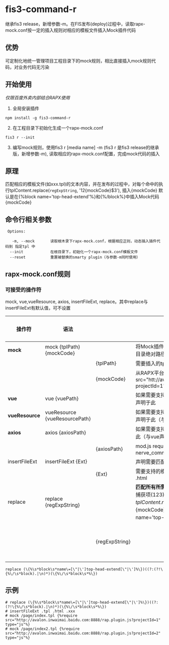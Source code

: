 # fis3-command-r

继承fis3 release，新增参数-m。在FIS发布(deploy)过程中，读取rapx-mock.conf按一定的插入规则对相应的模板文件插入Mock插件代码

## 优势

可定制化地统一管理项目工程目录下的mock规则，相比直接插入mock规则代码，对业务代码无污染

## 开始使用

*仅限百度外卖内部结合RAPX使用*

1. 全局安装插件

`npm install -g fis3-command-r`

2. 在工程目录下初始化生成一个rapx-mock.conf

`fis3 r --init`

3. 编写mock规则，使用fis3 r [media name] -m (fis3 r 是fis3 release的继承版，新增参数-m), 读取相应的rapx-mock.conf配置，完成mock代码的插入

## 原理

匹配相应的模板文件(如xxx.tpl)的文本内容，并在发布的过程中，对每个命中的执行tplContent.replace(`regExpString`, '$1$2{mockCode}$3'), 插入{mockCode}
默认是在{%block name='top-head-extend'%}和{%/block%}中插入Mock代码{mockCode}

## 命令行相关参数

     Options:

       -m, --mock       读取根木录下rapx-mock.conf，根据相应正则，动态插入插件代码到 指定tpl 中
      --init            在根目录下，初始化一个rapx-mock.conf模板文件
      --reset           重置被替换的smarty plugin（与参数-m同时使用）

## rapx-mock.conf规则

### 可接受的操作符

mock, vue,vueResource, axios, insertFileExt, replace。其中replace与insertFileExt有默认值，可不设置

|操作符|语法||含义/参数释义|默认值|
|----|------|----|----|---|
|**mock**|mock {tplPath} {mockCode}||将Mock插件代码{mockCode} 插入到需要插入的文件(当前目录绝对路径{tplPath}) 需要插入的文本||
| ||{tplPath} |需要插入的tpl文件路径, 如 “/page/index.tpl”||
| ||{mockCode}|从RAPX平台上复制下来的Mock插件代码，如“{%require src="htt://avalon.inwaimai.baidu.com:8888/rap.plugin.js?projectId=1" type="js"%}”||
|**vue**|vue {vuePath}||如果需要支持vueResource的Mock扩展，需要将其模块地址声明于此||
|**vueResource**|vueResource {vueResourcePath}||如果需要支持vueResource的Mock扩展，需要将其模块地址声明于此（与vue声明一起）||
|**axios**|axios {axiosPath}||如果需要支持axios的Mock扩展，需要将其模块地址声明于此（与vue声明一起）||
| || {axiosPath}|mod.js require 引入的模块地址 如: nerve_common:static/js/axios.js||
|insertFileExt|insertFileExt {Ext}||声明需要匹配的模板文件格式，默认为.tpl||
| || {Ext}|需要支持的模板文件后缀，如有多个，用空格隔开。如：.tpl  .html|.tpl|
|replace|replace {regExpString}||**匹配所有所需插入的文件 的替换正则**。regExpString有三个捕获项($1$2$3)，内部将执行tplContent.replace(regExpString, '$1$2{mockCode}$3')，其中{mockCode}为插入的文本内容, 默认插入到{%block name='top-head-extend'%}和{%/block%}中||
||| {regExpString}||默认值如下|

`replace (\{%\s*block\s*name\=[\"|\']top-head-extend[\"|\']%\})((?:(?!\{%\/\s*block).|\n)*)(\{%\/\s*block\s*%\})`

## 示例
```pyhton
# replace (\{%\s*block\s*name\=[\"|\']top-head-extend[\"|\']%\})((?:(?!\{%\/\s*block).|\n)*)(\{%\/\s*block\s*%\})
# insertFileExt .tpl .html .xxx
# mock /page/index.tpl {%require src="http://avalon.inwaimai.baidu.com:8888/rap.plugin.js?projectId=1" type="js"%}
# mock /page/index2.tpl {%require src="http://avalon.inwaimai.baidu.com:8888/rap.plugin.js?projectId=2" type="js"%}

```

